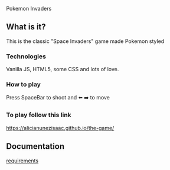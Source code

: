 Pokemon Invaders

## What is it?

This is the classic "Space Invaders" game made Pokemon styled

### Technologies

Vanilla JS, HTML5, some CSS and lots of love.

### How to play

Press SpaceBar to shoot and
⬅️ ➡️ to move

### To play follow this link
https://alicianunezisaac.github.io/the-game/

## Documentation

[requirements](./docs/readme.md)
